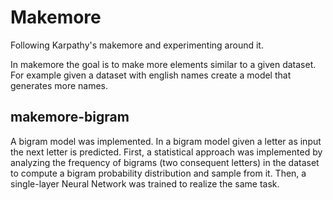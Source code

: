 # Makemore

Following Karpathy's makemore and experimenting around it.

In makemore the goal is to make more elements similar to a given dataset. For example given a dataset with english names create a model that generates more names.

## makemore-bigram

A bigram model was implemented. In a bigram model given a letter as input the next letter is predicted. 
First, a statistical approach was implemented by analyzing the frequency of bigrams (two consequent letters) in the dataset to compute a bigram probability distribution and sample from it.
Then, a single-layer Neural Network was trained to realize the same task.
